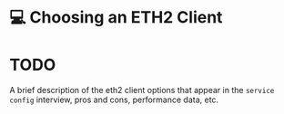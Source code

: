 # :computer: Choosing an ETH2 Client

# TODO

A brief description of the eth2 client options that appear in the `service config` interview, pros and cons, performance data, etc.